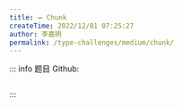 ```yaml
---
title: ➖ Chunk
createTime: 2022/12/01 07:25:27
author: 李嘉明
permalink: /type-challenges/medium/chunk/
---
```


::: info 题目
Github: []()

```ts

```

:::
